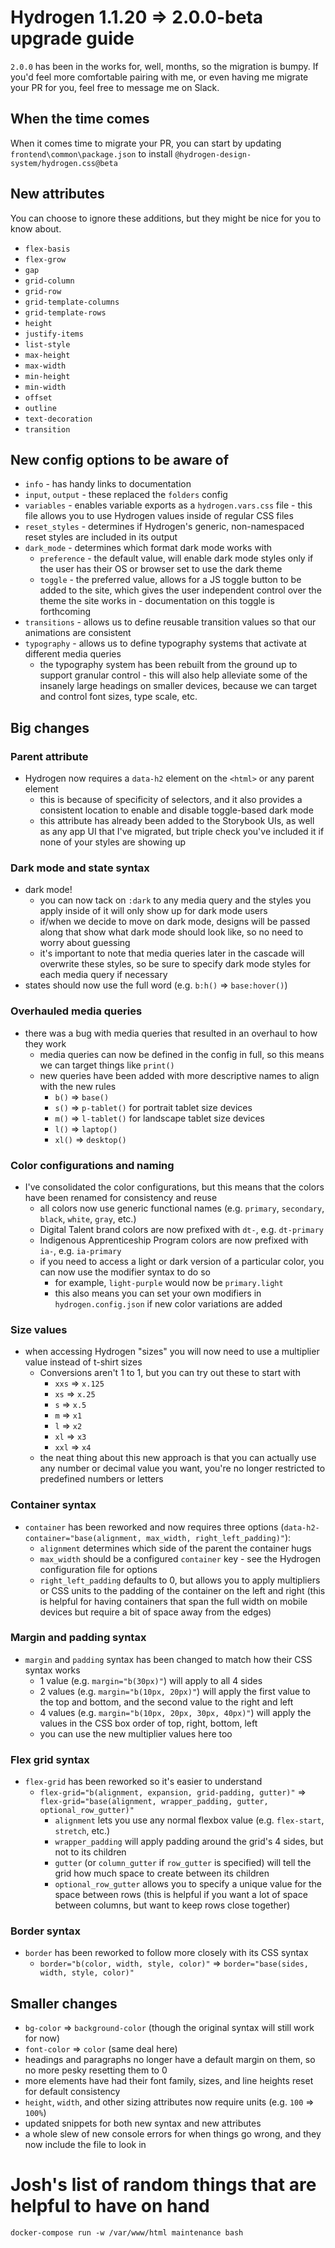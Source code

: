 # Hydrogen 1.1.20 => 2.0.0-beta upgrade guide

`2.0.0` has been in the works for, well, months, so the migration is bumpy. If you'd feel more comfortable pairing with me, or even having me migrate your PR for you, feel free to message me on Slack.

## When the time comes
When it comes time to migrate your PR, you can start by updating `frontend\common\package.json` to install `@hydrogen-design-system/hydrogen.css@beta`

## New attributes
You can choose to ignore these additions, but they might be nice for you to know about.
- `flex-basis`
- `flex-grow`
- `gap`
- `grid-column`
- `grid-row`
- `grid-template-columns`
- `grid-template-rows`
- `height`
- `justify-items`
- `list-style`
- `max-height`
- `max-width`
- `min-height`
- `min-width`
- `offset`
- `outline`
- `text-decoration`
- `transition`

## New config options to be aware of
- `info` - has handy links to documentation
- `input`, `output` - these replaced the `folders` config
- `variables` - enables variable exports as a `hydrogen.vars.css` file - this file allows you to use Hydrogen values inside of regular CSS files
- `reset_styles` - determines if Hydrogen's generic, non-namespaced reset styles are included in its output
- `dark_mode` - determines which format dark mode works with
  - `preference` - the default value, will enable dark mode styles only if the user has their OS or browser set to use the dark theme
  - `toggle` - the preferred value, allows for a JS toggle button to be added to the site, which gives the user independent control over the theme the site works in - documentation on this toggle is forthcoming
- `transitions` - allows us to define reusable transition values so that our animations are consistent
- `typography` - allows us to define typography systems that activate at different media queries
  - the typography system has been rebuilt from the ground up to support granular control - this will also help alleviate some of the insanely large headings on smaller devices, because we can target and control font sizes, type scale, etc.

## Big changes

### Parent attribute
- Hydrogen now requires a `data-h2` element on the `<html>` or any parent element
  - this is because of specificity of selectors, and it also provides a consistent location to enable and disable toggle-based dark mode
  - this attribute has already been added to the Storybook UIs, as well as any app UI that I've migrated, but triple check you've included it if none of your styles are showing up

### Dark mode and state syntax
- dark mode!
  - you can now tack on `:dark` to any media query and the styles you apply inside of it will only show up for dark mode users
  - if/when we decide to move on dark mode, designs will be passed along that show what dark mode should look like, so no need to worry about guessing
  - it's important to note that media queries later in the cascade will overwrite these styles, so be sure to specify dark mode styles for each media query if necessary
- states should now use the full word (e.g. `b:h()` => `base:hover()`)

### Overhauled media queries
- there was a bug with media queries that resulted in an overhaul to how they work
  - media queries can now be defined in the config in full, so this means we can target things like `print()`
  - new queries have been added with more descriptive names to align with the new rules
    - `b()` => `base()`
    - `s()` => `p-tablet()` for portrait tablet size devices
    - `m()` => `l-tablet()` for landscape tablet size devices
    - `l()` => `laptop()`
    - `xl()` => `desktop()`

### Color configurations and naming
- I've consolidated the color configurations, but this means that the colors have been renamed for consistency and reuse
  - all colors now use generic functional names (e.g. `primary`, `secondary`, `black`, `white`, `gray`, etc.)
  - Digital Talent brand colors are now prefixed with `dt-`, e.g. `dt-primary`
  - Indigenous Apprenticeship Program colors are now prefixed with `ia-`, e.g. `ia-primary`
  - if you need to access a light or dark version of a particular color, you can now use the modifier syntax to do so
    - for example, `light-purple` would now be `primary.light`
    - this also means you can set your own modifiers in `hydrogen.config.json` if new color variations are added

### Size values
- when accessing Hydrogen "sizes" you will now need to use a multiplier value instead of t-shirt sizes
  - Conversions aren't 1 to 1, but you can try out these to start with
    - `xxs` => `x.125`
    - `xs` => `x.25`
    - `s` => `x.5`
    - `m` => `x1`
    - `l` => `x2`
    - `xl` => `x3`
    - `xxl` => `x4`
  - the neat thing about this new approach is that you can actually use any number or decimal value you want, you're no longer restricted to predefined numbers or letters

### Container syntax
- `container` has been reworked and now requires three options (`data-h2-container="base(alignment, max_width, right_left_padding)"`):
  - `alignment` determines which side of the parent the container hugs
  - `max_width` should be a configured `container` key - see the Hydrogen configuration file for options
  - `right_left_padding` defaults to 0, but allows you to apply multipliers or CSS units to the padding of the container on the left and right (this is helpful for having containers that span the full width on mobile devices but require a bit of space away from the edges)

### Margin and padding syntax
- `margin` and `padding` syntax has been changed to match how their CSS syntax works
  - 1 value (e.g. `margin="b(30px)"`) will apply to all 4 sides
  - 2 values (e.g. `margin="b(10px, 20px)"`) will apply the first value to the top and bottom, and the second value to the right and left
  - 4 values (e.g. `margin="b(10px, 20px, 30px, 40px)"`) will apply the values in the CSS box order of top, right, bottom, left
  - you can use the new multiplier values here too

### Flex grid syntax
- `flex-grid` has been reworked so it's easier to understand
  - `flex-grid="b(alignment, expansion, grid-padding, gutter)"` => `flex-grid="base(alignment, wrapper_padding, gutter, optional_row_gutter)"`
    - `alignment` lets you use any normal flexbox value (e.g. `flex-start`, `stretch`, etc.)
    - `wrapper_padding` will apply padding around the grid's 4 sides, but not to its children
    - `gutter` (or `column_gutter` if `row_gutter` is specified) will tell the grid how much space to create between its children
    - `optional_row_gutter` allows you to specify a unique value for the space between rows (this is helpful if you want a lot of space between columns, but want to keep rows close together)

### Border syntax
- `border` has been reworked to follow more closely with its CSS syntax
  - `border="b(color, width, style, color)"` => `border="base(sides, width, style, color)"`

## Smaller changes
- `bg-color` => `background-color` (though the original syntax will still work for now)
- `font-color` => `color` (same deal here)
- headings and paragraphs no longer have a default margin on them, so no more pesky resetting them to 0
- more elements have had their font family, sizes, and line heights reset for default consistency
- `height`, `width`, and other sizing attributes now require units (e.g. `100` => `100%`)
- updated snippets for both new syntax and new attributes
- a whole slew of new console errors for when things go wrong, and they now include the file to look in

# Josh's list of random things that are helpful to have on hand
`docker-compose run -w /var/www/html maintenance bash`

